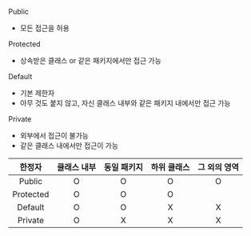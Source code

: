 Public
 - 모든 접근을 허용

Protected
 - 상속받은 클래스 or 같은 패키지에서만 접근 가능

Default
 - 기본 제한자
 - 아무 것도 붙지 않고, 자신 클래스 내부와 같은 패키지 내에서만 접근 가능

Private
 - 외부에서 접근이 불가능
 - 같은 클래스 내에서만 접근이 가능

| 한정자 | 클래스 내부 | 동일 패키지 | 하위 클래스 | 그 외의 영역|
| :----: | :----: | :----: | :----: | :----: |
| Public | O | O | O | O |
| Protected | O | O | O | |
| Default | O | O | X | X |
| Private | O | X | X | X |

